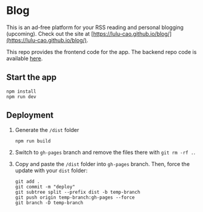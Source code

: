 # Blog

This is an ad-free platform for your RSS reading and personal blogging (upcoming). Check out the site at [https://lulu-cao.github.io/blog/](https://lulu-cao.github.io/blog/).

This repo provides the frontend code for the app. The backend repo code is available [here](https://github.com/lulu-cao/blog-cms-django).

## Start the app
```
npm install
npm run dev
```

## Deployment
1. Generate the `/dist` folder
    ```
    npm run build
    ```

2. Switch to `gh-pages` branch and remove the files there with `git rm -rf .`.

3. Copy and paste the `/dist` folder into `gh-pages` branch. Then, force the update with your `dist` folder:
    ```
    git add .
    git commit -m "deploy"
    git subtree split --prefix dist -b temp-branch
    git push origin temp-branch:gh-pages --force
    git branch -D temp-branch
    ```

